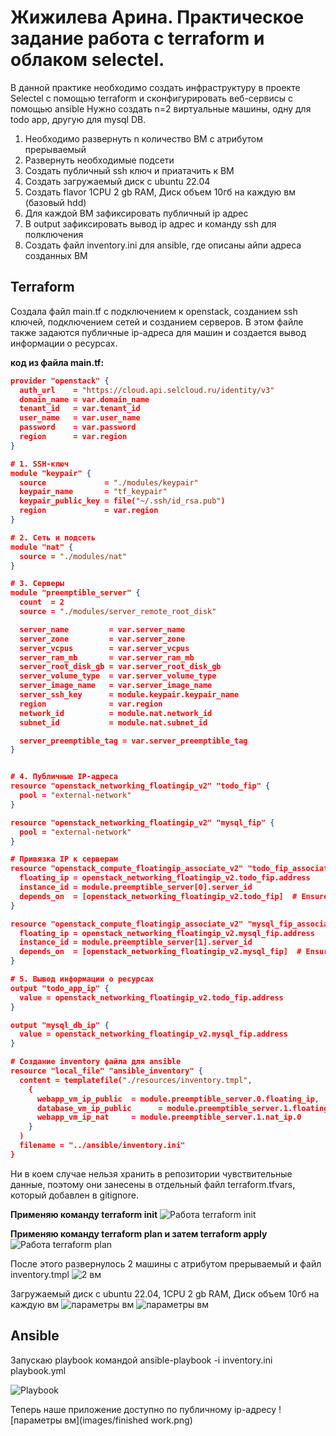 # Жижилева Арина. Практическое задание работа с terraform и облаком selectel.

В данной практике необходимо создать инфраструктуру в проекте Selectel с помощью terraform и сконфигурировать веб-сервисы с помощью ansible 
Нужно создать n=2 виртуальные машины, одну для todo app, другую для mysql DB.

1. Необходимо развернуть n количество ВМ с атрибутом прерываемый
2. Развернуть необходимые подсети
3. Создать публичный ssh ключ и приатачить к ВМ
4. Создать загружаемый диск с ubuntu 22.04
5. Создать flavor 1CPU 2 gb RAM, Диск объем 10гб на каждую вм (базовый hdd)
6. Для каждой ВМ зафиксировать публичный ip адрес
7. В output зафиксировать вывод ip адрес и команду ssh для полключения
8. Создать файл inventory.ini для ansible, где описаны айпи адреса созданных ВМ

## Terraform

Создала файл main.tf с подключением к openstack, созданием ssh ключей, подключением сетей и созданием серверов. В этом файле также задаются публичные ip-адреса для машин и создается вывод информации о ресурсах. 

**код из файла main.tf:**
```json
provider "openstack" {
  auth_url    = "https://cloud.api.selcloud.ru/identity/v3"
  domain_name = var.domain_name
  tenant_id   = var.tenant_id
  user_name   = var.user_name
  password    = var.password
  region      = var.region
}

# 1. SSH-ключ
module "keypair" {
  source             = "./modules/keypair"
  keypair_name       = "tf_keypair"
  keypair_public_key = file("~/.ssh/id_rsa.pub")
  region             = var.region
}

# 2. Сеть и подсеть
module "nat" {
  source = "./modules/nat"
}

# 3. Серверы
module "preemptible_server" {
  count  = 2
  source = "./modules/server_remote_root_disk"

  server_name         = var.server_name
  server_zone         = var.server_zone
  server_vcpus        = var.server_vcpus
  server_ram_mb       = var.server_ram_mb
  server_root_disk_gb = var.server_root_disk_gb
  server_volume_type  = var.server_volume_type
  server_image_name   = var.server_image_name
  server_ssh_key      = module.keypair.keypair_name
  region              = var.region
  network_id          = module.nat.network_id
  subnet_id           = module.nat.subnet_id

  server_preemptible_tag = var.server_preemptible_tag
}


# 4. Публичные IP-адреса
resource "openstack_networking_floatingip_v2" "todo_fip" {
  pool = "external-network"
}

resource "openstack_networking_floatingip_v2" "mysql_fip" {
  pool = "external-network"
}

# Привязка IP к серверам
resource "openstack_compute_floatingip_associate_v2" "todo_fip_associate" {
  floating_ip = openstack_networking_floatingip_v2.todo_fip.address
  instance_id = module.preemptible_server[0].server_id
  depends_on  = [openstack_networking_floatingip_v2.todo_fip]  # Ensure floating IP is created before association
}

resource "openstack_compute_floatingip_associate_v2" "mysql_fip_associate" {
  floating_ip = openstack_networking_floatingip_v2.mysql_fip.address
  instance_id = module.preemptible_server[1].server_id
  depends_on  = [openstack_networking_floatingip_v2.mysql_fip]  # Ensure floating IP is created before association
}

# 5. Вывод информации о ресурсах
output "todo_app_ip" {
  value = openstack_networking_floatingip_v2.todo_fip.address
}

output "mysql_db_ip" {
  value = openstack_networking_floatingip_v2.mysql_fip.address
}

# Создание inventory файла для ansible
resource "local_file" "ansible_inventory" {
  content = templatefile("./resources/inventory.tmpl",
    {
      webapp_vm_ip_public  = module.preemptible_server.0.floating_ip,
      database_vm_ip_public      = module.preemptible_server.1.floating_ip,
      webapp_vm_ip_nat     = module.preemptible_server.1.nat_ip.0
    }
  )
  filename = "../ansible/inventory.ini"
}
```
Ни в коем случае нельзя хранить в репозитории чувствительные данные, поэтому они занесены в отдельный файл terraform.tfvars, который добавлен в gitignore.

**Применяю команду terraform init**
![Работа terraform init](images/terraforminit.png)

**Применяю команду terraform plan и затем terraform apply**
![Работа terraform plan](images/terraformplan.png)

После этого развернулось 2 машины с атрибутом прерываемый и файл inventory.tmpl
![2 вм](images/servers.png)

Загружаемый диск с ubuntu 22.04, 1CPU 2 gb RAM, Диск объем 10гб на каждую вм
![параметры вм](images/comp.png)
![параметры вм](images/comp2.png)

## Ansible

Запускаю playbook командой ansible-playbook -i inventory.ini playbook.yml

![Playbook](images/playbookfinished.png)

Теперь наше приложение доступно по публичному ip-адресу
![параметры вм](images/finished work.png)